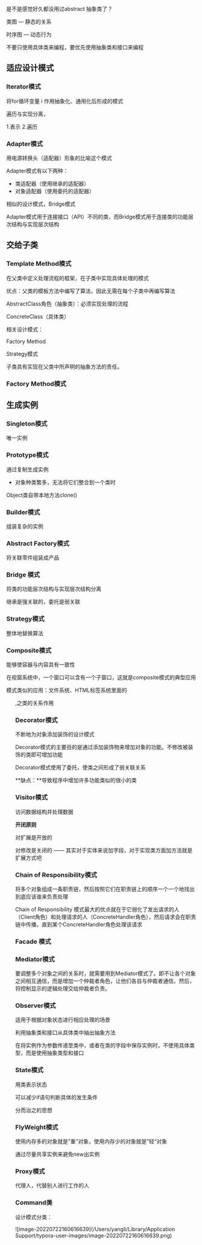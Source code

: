 是不是感觉好久都没用过abstract 抽象类了？

类图      —  静态的关系

时序图  —  动态行为



不要只使用具体类来编程，要优先使用抽象类和接口来编程



## 适应设计模式

### Iterator模式

将for循环变量 i 作用抽象化、通用化后形成的模式

遍历与实现分离，

1.表示    2.遍历



### Adapter模式

用电源转换头（适配器）形象的比喻这个模式

Adapter模式有以下两种：

* 类适配器（使用继承的适配器）
* 对象适配器（使用委托的适配器）

相似的设计模式，Bridge模式

Adapter模式用于连接接口（API）不同的类，而Bridge模式用于连接类的功能层次结构与实现层次结构





##  交给子类

### Template Method模式

在父类中定义处理流程的框架，在子类中实现具体处理的模式

优点：父类的模板方法中编写了算法，因此无需在每个子类中再编写算法

AbstractClass角色（抽象类）：必须实现处理的流程

ConcreteClass（具体类）

相关设计模式：

Factory Method

Strategy模式

子类具有实现在父类中所声明的抽象方法的责任。



### Factory Method模式





## 生成实例

### Singleton模式

唯一实例

### Prototype模式

通过复制生成实例

* 对象种类繁多，无法将它们整合到一个类时



Object类自带本地方法clone()

### Builder模式

组装复杂的实例

### Abstract Factory模式

将关联零件组装成产品



### Bridge 模式

将类的功能层次结构与实现层次结构分离

继承是强关联的，委托是弱关联

### Strategy模式

整体地替换算法




### Composite模式

能够使容器与内容具有一致性

在视窗系统中，一个窗口可以含有一个子窗口，这就是composite模式的典型应用

模式类似的应用：文件系统、HTML标签系统里面的<ul>,<od>之类的关系作用



### Decorator模式

不断地为对象添加装饰的设计模式

Decorator模式的主要目的是通过添加装饰物来增加对象的功能。不修改被装饰的类即可增加功能

Decorator模式使用了委托，使类之间形成了弱关联关系

**缺点：**导致程序中增加许多功能类似的很小的类



### Visitor模式

访问数据结构并处理数据



**开闭原则**

对扩展是开放的

对修改是关闭的  —— 其实对于实体来说加字段，对于实现类方面加方法就是扩展方式吧



### Chain of Responsibility模式

将多个对象组成一条职责链，然后按照它们在职责链上的顺序一个一个地找出到底应该谁来负责处理

Chain of Responsibility 模式最大的优点就在于它弱化了发出请求的人（Client角色）和处理请求的人（ConcreteHandler角色），然后请求会在职责链中传播，直到某个ConcreteHandler角色处理该请求



### Facade 模式

### Mediator模式

要调整多个对象之间的关系时，就需要用到Mediator模式了。即不让各个对象之间相互通信，而是增加一个仲裁者角色，让他们各自与仲裁者通信。然后，将控制显示的逻辑处理交给仲裁者负责。





### Observer模式

适用于根据对象状态进行相应处理的场景

利用抽象类和接口从具体类中抽出抽象方法

在将实例作为参数传递至类中，或者在类的字段中保存实例时，不使用具体类型，而是使用抽象类型和接口





### State模式

用类表示状态

可以减少if语句判断具体的发生条件

分而治之的思想





### FlyWeight模式

使用内存多的对象就是”重“对象，使用内存少的对象就是”轻“对象

通过尽量共享实例来避免new出实例



###  Proxy模式

代理人，代替别人进行工作的人



### Command类





设计模式分类：

![image-20220722160616639](/Users/yangli/Library/Application Support/typora-user-images/image-20220722160616639.png)

